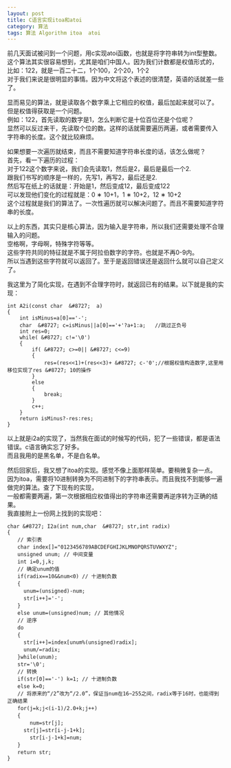 ```yaml
---
layout: post
title: C语言实现itoa和atoi
category: 算法
tags: 算法 Algorithm itoa  atoi
---
```


前几天面试被问到一个问题，用c实现atoi函数，也就是将字符串转为int型整数。  
这个算法其实很容易想到，尤其是咱们中国人。因为我们计数都是权值形式的，  
比如：122，就是一百二十二，1个100，2个20，1个2  
对于我们来说是很明显的事情。因为中文将这个表述的很清楚，英语的话就差一些了。  

显而易见的算法，就是读取各个数字乘上它相应的权值，最后加起来就可以了。  
但是权值得获取是一个问题。  
例如：122，首先读取的数字是1，怎么判断它是十位百位还是个位呢？  
显然可以反过来干，先读取个位的数。这样的话就需要遍历两遍，或者需要传入  
字符串的长度。这个就比较麻烦。  

如果想要一次遍历就结束，而且不需要知道字符串长度的话，该怎么做呢？  
首先，看一下遍历的过程：  
对于122这个数字来说，我们会先读取1，然后是2，最后是最后一个2.  
跟我们书写的顺序是一样的，先写1，再写2，最后还是2.  
然后写在纸上的话就是：开始是1，然后变成12，最后变成122  
可以发现他们变化的过程就是：0 &#8727; 10+1，1 &#8727; 10+2，12 &#8727; 10+2  
这个过程就是我们的算法了。一次性遍历就可以解决问题了。而且不需要知道字符串的长度。  

以上的东西，其实只是核心算法，因为输入是字符串，所以我们还需要处理不合理输入的问题。  
空格啊，字母啊，特殊字符等等。  
这些字符共同的特征就是不属于阿拉伯数字的字符。也就是不再0-9内。  
所以当遇到这些字符就可以返回了。至于是返回错误还是返回什么就可以自己定义了。  

我这里为了简化实现，在遇到不合理字符时，就返回已有的结果。以下就是我的实现：
  
	int A2i(const char  &#8727;  a)
	{
		int isMinus=a[0]=='-';
		char  &#8727; c=isMinus||a[0]=='+'?a+1:a;	//跳过正负号 
		int res=0;
		while( &#8727; c!='\0')
		{
			if( &#8727; c>=0|| &#8727; c<=9)
			{
				res=(res<<1)+(res<<3)+ &#8727; c-'0';//根据权值构造数字,这里用移位实现了res &#8727; 10的操作
			}
			else
			{
				break;
			} 
			c++;
		}
		return isMinus?-res:res;
	}

以上就是i2a的实现了，当然我在面试的时候写的代码，犯了一些错误，都是语法错误。c语言确实忘了好多。  
而且我用的是黑名单，不是白名单。  

然后回家后，我又想了itoa的实现。感觉不像上面那样简单。要稍微复杂一点。  
因为itoa，需要将10进制转换为不同进制下的字符串表示。而且我找不到能够一遍做完的算法。查了下现有的实现，  
一般都需要两遍，第一次根据相应权值得出的字符串还需要再逆序转为正确的结果。  
我直接附上一份网上找到的实现吧： 
 
	char &#8727; I2a(int num,char  &#8727; str,int radix)
	{
	　　// 索引表 
	　　char index[]="0123456789ABCDEFGHIJKLMNOPQRSTUVWXYZ";
	　　unsigned unum; // 中间变量 
	　　int i=0,j,k;
	　　// 确定unum的值 
	　　if(radix==10&&num<0) // 十进制负数 
	　　{
	　　	unum=(unsigned)-num;
	　　	str[i++]='-';
	　　}
	　　else unum=(unsigned)num; // 其他情况 
	　　// 逆序 
	　　do
	　　{
	　　	str[i++]=index[unum%(unsigned)radix];
	　　	unum/=radix;
	　　}while(unum);
	　　str='\0';
	　　// 转换 
	　　if(str[0]=='-') k=1; // 十进制负数 
	　　else k=0;
	　　// 将原来的“/2”改为“/2.0”，保证当num在16~255之间，radix等于16时，也能得到正确结果 
	　　for(j=k;j<(i-1)/2.0+k;j++) 
	　　{
		　　num=str[j];
	　　	str[j]=str[i-j-1+k];
		　　str[i-j-1+k]=num;
	　　}
	　　return str;
	}


